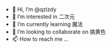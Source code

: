 - 👋 Hi, I’m @qzlzdy
- 👀 I’m interested in 二次元
- 🌱 I’m currently learning 魔法
- 💞️ I’m looking to collaborate on 搞黄色
- 📫 How to reach me ...

<!---
qzlzdy/qzlzdy is a ✨ special ✨ repository because its `README.md` (this file) appears on your GitHub profile.
You can click the Preview link to take a look at your changes.
--->
